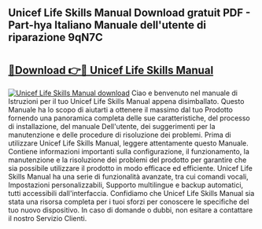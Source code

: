 ## Unicef Life Skills Manual Download gratuit PDF - Part-hya Italiano Manuale dell'utente di riparazione 9qN7C

# <h2><a href="http://df9kjug.blite.top/?on=Unicef+Life+Skills+Manual">🔗Download 👉🔴 Unicef Life Skills Manual</a></h2>

[![Unicef Life Skills Manual download](https://i.imgur.com/lujVjoI.png)](http://df9kjug.blite.top/?on=Unicef+Life+Skills+Manual)
Ciao e benvenuto nel manuale di Istruzioni per il tuo Unicef Life Skills Manual appena disimballato. Questo Manuale ha lo scopo di aiutarti a ottenere il massimo dal tuo Prodotto fornendo una panoramica completa delle sue caratteristiche, del processo di installazione, del manuale Dell'utente, dei suggerimenti per la manutenzione e delle procedure di risoluzione dei problemi. Prima di utilizzare Unicef Life Skills Manual, leggere attentamente questo Manuale. Contiene informazioni importanti sulla configurazione, il funzionamento, la manutenzione e la risoluzione dei problemi del prodotto per garantire che sia possibile utilizzare il prodotto in modo efficace ed efficiente. Unicef Life Skills Manual ha una serie di funzionalità avanzate, tra cui comandi vocali, Impostazioni personalizzabili, Supporto multilingue e backup automatici, tutti accessibili dall'interfaccia. Confidiamo che Unicef Life Skills Manual sia stata una risorsa completa per i tuoi sforzi per conoscere le specifiche del tuo nuovo dispositivo. In caso di domande o dubbi, non esitare a contattare il nostro Servizio Clienti.
